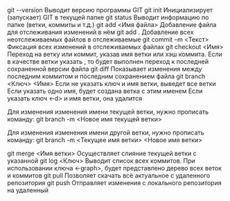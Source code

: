 git --version           Выводит версию программы GIT
git init	            Инициализирует (запускает) GIT в текущей папке
git status	            Выводит информацию по папке (ветки, коммиты и т.д.)
git add <Имя файла>	    Добавление файла для отслеживания изменений в нём
git add .	            Добавление всех неотслеживаемых файлов в отслеживаемые
git commit –m <Текст>	Фиксация всех изменений в отслеживаемых файлах
git checkout <Имя>	    Переход на ветку или коммит, указав имя ветки или хэш коммита. 
                        Если в качестве ветки указать <master>, 
                        то будет выполнен переход к последней сохраненной версии файла
git diff	            Показывает изменения между последним коммитом и последним сохранением файла
git branch <Ключ> <Имя>	Если не указать ключ и имя ветки, выведет все ветки
                        Если указать одно имя, будет создана ветка с этим именем
                        Если указать ключ <-d> и имя ветки, она удалится

Для изменения изменения имени текущей ветки, нужно прописать команду:
git branch -m <Новое имя текущей ветки>

Для изменения изменения имени другой ветки, нужно прописать команду:
git branch -m <Текущее имя ветки> <Новое имя ветки>

git merge <Имя ветки>	Осуществляет слияние текущей ветки с указанной
git log <Ключ>	        Выводит список всех коммитов.
                        При использовании ключа <-graph>, будет представлено дерево всех веток и коммитов
git pull	            Позволяет скачать всё актуальное с удаленного репозитория
git push	            Отправляет изменения с локального репозитория на удаленный